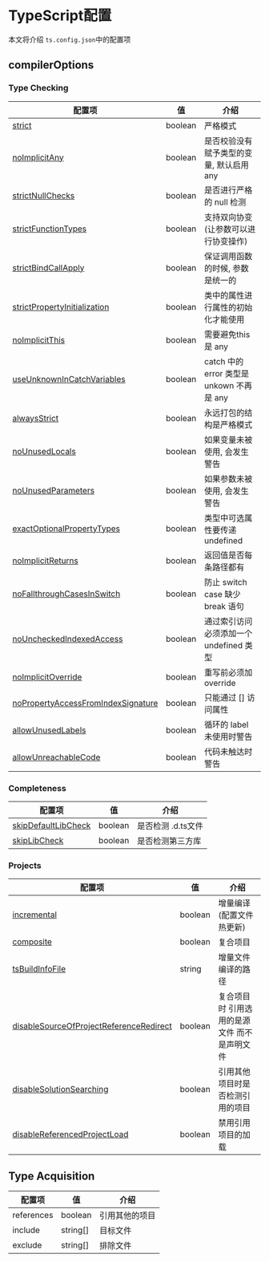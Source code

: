 # TypeScript配置

本文将介绍 `ts.config.json`中的配置项

## compilerOptions

### Type Checking

| 配置项                                                       | 值      | 介绍                                      |
| ------------------------------------------------------------ | ------- | ----------------------------------------- |
| [strict](https://www.typescriptlang.org/tsconfig/#strict)    | boolean | 严格模式                                  |
| [noImplicitAny](https://www.typescriptlang.org/tsconfig/#noImplicitAny) | boolean | 是否校验没有赋予类型的变量, 默认启用 any  |
| [strictNullChecks](https://www.typescriptlang.org/tsconfig/#strictNullChecks) | boolean | 是否进行严格的 null 检测                  |
| [strictFunctionTypes](https://www.typescriptlang.org/tsconfig/#strictFunctionTypes) | boolean | 支持双向协变 (让参数可以进行协变操作)     |
| [strictBindCallApply](https://www.typescriptlang.org/tsconfig/#strictBindCallApply) | boolean | 保证调用函数的时候, 参数是统一的          |
| [strictPropertyInitialization](https://www.typescriptlang.org/tsconfig/#strictPropertyInitialization) | boolean | 类中的属性进行属性的初始化才能使用        |
| [noImplicitThis](https://www.typescriptlang.org/tsconfig/#noImplicitThis) | boolean | 需要避免this 是 any                       |
| [useUnknownInCatchVariables](https://www.typescriptlang.org/tsconfig/#useUnknownInCatchVariables) | boolean | catch 中的 error 类型是 unkown 不再是 any |
| [alwaysStrict](https://www.typescriptlang.org/tsconfig/#alwaysStrict) | boolean | 永远打包的结构是严格模式                  |
| [noUnusedLocals](https://www.typescriptlang.org/tsconfig/#noUnusedLocals) | boolean | 如果变量未被使用, 会发生警告              |
| [noUnusedParameters](https://www.typescriptlang.org/tsconfig/#noUnusedParameters) | boolean | 如果参数未被使用, 会发生警告              |
| [exactOptionalPropertyTypes](https://www.typescriptlang.org/tsconfig/#exactOptionalPropertyTypes) | boolean | 类型中可选属性要传递 undefined            |
| [noImplicitReturns](https://www.typescriptlang.org/tsconfig/#noImplicitReturns) | boolean | 返回值是否每条路径都有                    |
| [noFallthroughCasesInSwitch](https://www.typescriptlang.org/tsconfig/#noFallthroughCasesInSwitch) | boolean | 防止 switch case 缺少 break 语句          |
| [noUncheckedIndexedAccess](https://www.typescriptlang.org/tsconfig/#noUncheckedIndexedAccess) | boolean | 通过索引访问必须添加一个 undefined 类型   |
| [noImplicitOverride](https://www.typescriptlang.org/tsconfig/#noImplicitOverride) | boolean | 重写前必须加 override                     |
| [noPropertyAccessFromIndexSignature](https://www.typescriptlang.org/tsconfig/#noPropertyAccessFromIndexSignature) | boolean | 只能通过 [] 访问属性                      |
| [allowUnusedLabels](https://www.typescriptlang.org/tsconfig/#allowUnusedLabels) | boolean | 循环的 label 未使用时警告                 |
| [allowUnreachableCode](https://www.typescriptlang.org/tsconfig/#allowUnreachableCode) | boolean | 代码未触达时警告                          |

### Completeness

| 配置项                                                       | 值      | 介绍               |
| ------------------------------------------------------------ | ------- | ------------------ |
| [skipDefaultLibCheck](https://www.typescriptlang.org/tsconfig/#skipDefaultLibCheck) | boolean | 是否检测 .d.ts文件 |
| [skipLibCheck](https://www.typescriptlang.org/tsconfig/#skipLibCheck) | boolean | 是否检测第三方库   |

### Projects

| 配置项                                                       | 值      | 介绍                                         |
| ------------------------------------------------------------ | ------- | -------------------------------------------- |
| [incremental](https://www.typescriptlang.org/tsconfig/#incremental) | boolean | 增量编译 (配置文件热更新)                    |
| [composite](https://www.typescriptlang.org/tsconfig/#composite) | boolean | 复合项目                                     |
| [tsBuildInfoFile](https://www.typescriptlang.org/tsconfig/#tsBuildInfoFile) | string  | 增量文件编译的路径                           |
| [disableSourceOfProjectReferenceRedirect](https://www.typescriptlang.org/tsconfig/#disableSourceOfProjectReferenceRedirect) | boolean | 复合项目时 引用选用的是源文件 而不是声明文件 |
| [disableSolutionSearching](https://www.typescriptlang.org/tsconfig/#disableSolutionSearching) | boolean | 引用其他项目时是否检测引用的项目             |
| [disableReferencedProjectLoad](https://www.typescriptlang.org/tsconfig/#disableReferencedProjectLoad) | boolean | 禁用引用项目的加载                           |

## Type Acquisition

| 配置项     | 值       | 介绍           |
| ---------- | -------- | -------------- |
| references | boolean  | 引用其他的项目 |
| include    | string[] | 目标文件       |
| exclude    | string[] | 排除文件       |

